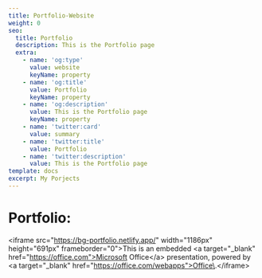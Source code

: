 ```yaml
---
title: Portfolio-Website
weight: 0
seo:
  title: Portfolio
  description: This is the Portfolio page
  extra:
    - name: 'og:type'
      value: website
      keyName: property
    - name: 'og:title'
      value: Portfolio
      keyName: property
    - name: 'og:description'
      value: This is the Portfolio page
      keyName: property
    - name: 'twitter:card'
      value: summary
    - name: 'twitter:title'
      value: Portfolio
    - name: 'twitter:description'
      value: This is the Portfolio page
template: docs
excerpt: My Porjects
---
```

# Portfolio:

\<iframe src="https://bg-portfolio.netlify.app/" width="1186px" height="691px" frameborder="0">This is an embedded \<a target="\_blank" href="https://office.com">Microsoft Office\</a> presentation, powered by \<a target="\_blank" href="https://office.com/webapps">Office\</a>.\</iframe>
